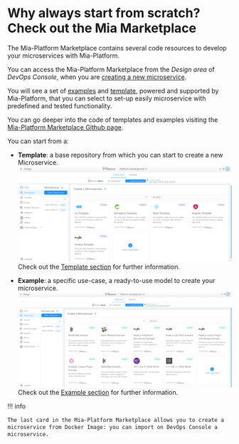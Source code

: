 # Why always start from scratch? Check out the Mia Marketplace

The Mia-Platform Marketplace contains several code resources to develop your microservices with Mia-Platform.

You can access the Mia-Platform Marketplace from the *Design area* of *DevOps Console*, when you are [creating a new microservice](/../development_suite/api-console/api-design/plugin_baas_4/).

You will see a set of [examples](./examples/overview-examples.md) and [template](./templates/overview-templates.md), powered and supported by Mia-Platform, that you can select to set-up easily microservice with predefined and tested functionality.

You can go deeper into the code of templates and examples visiting the [Mia-Platform Marketplace Github page](https://github.com/mia-platform-marketplace).

You can start from a:

* **Template**: a base repository from which you can start to create a new Microservice.
<br>![new-templates](./img/new-templates.png)
Check out the [Template section](./templates/overview-templates.md) for further information.

* **Example**: a specific use-case, a ready-to-use model to create your microservice.
<br>![new-examples](img/new-examples.png)
Check out the [Example section](./examples/overview-examples.md) for further information.

!!! info

    The last card in the Mia-Platform Marketplace allows you to create a microservice from Docker Image: you can import on DevOps Console a microservice.